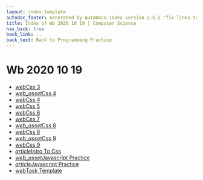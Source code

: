 ```yaml
---
layout: index_template
autodoc_footer: Generated by AutoDocs.index version 2.5.2 "fix links to documents" ⓒ Starwort, 2020
title: Index of Wb 2020 10 19 | Computer Science
has_back: true
back_link: ..
back_text: Back to Programming Practice
---
```


# **Wb 2020 10 19**

- <a href='./css_3.html'><i title='HTML file' class="material-icons">web</i>Css 3</a>
- <a href='./css_4.css'><i title='CSS file' class="material-icons">web_asset</i>Css 4</a>
- <a href='./css_4.html'><i title='HTML file' class="material-icons">web</i>Css 4</a>
- <a href='./css_5.html'><i title='HTML file' class="material-icons">web</i>Css 5</a>
- <a href='./css_6.html'><i title='HTML file' class="material-icons">web</i>Css 6</a>
- <a href='./css_7.html'><i title='HTML file' class="material-icons">web</i>Css 7</a>
- <a href='./css_8.css'><i title='CSS file' class="material-icons">web_asset</i>Css 8</a>
- <a href='./css_8.html'><i title='HTML file' class="material-icons">web</i>Css 8</a>
- <a href='./css_9.css'><i title='CSS file' class="material-icons">web_asset</i>Css 9</a>
- <a href='./css_9.html'><i title='HTML file' class="material-icons">web</i>Css 9</a>
- <a href='./intro_to_css.html'><i title='MD file' class="material-icons">article</i>Intro To Css</a>
- <a href='./javascript_practice.js'><i title='JS file' class="material-icons">web_asset</i>Javascript Practice</a>
- <a href='./javascript_practice.html'><i title='MD file' class="material-icons">article</i>Javascript Practice</a>
- <a href='./task_template.html'><i title='HTML file' class="material-icons">web</i>Task Template</a>
